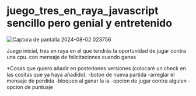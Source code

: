 # juego_tres_en_raya_javascript sencillo pero genial y entretenido

![Captura de pantalla 2024-08-02 023756](https://github.com/user-attachments/assets/9b95ed56-1884-417f-9aa1-0b87f4f90bbf)

Juego inicial, tres en raya en el que tendrás la oportunidad de jugar contra una cpu. con mensaje de felicitaciones cuando ganas

*Cosas que quiero añadir en posteriones versiones (colocaré un check en las cositas que ya haya añadido):
-boton de nueva partida
-arreglar el mensaje de perdida
-bloqueo al ganar la ia
-opcion de jugar contra alguien
-opcion de puntuaje
